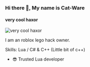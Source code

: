 ### Hi there 👋, My name is Cat-Ware
#### very cool haxor
![very cool haxor](https://cdn.discordapp.com/attachments/849232178764185620/850381946864926750/catwaresiggy2.jpg)

I am an roblox lego hack owner.

Skills: Lua / C# & C++ (Little bit of c++)

- 😎 Trusted Lua developer
